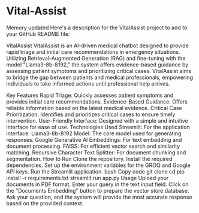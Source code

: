 # Vital-Assist


Memory updated
Here's a description for the VitalAssist project to add to your GitHub README file:

VitalAssist
VitalAssist is an AI-driven medical chatbot designed to provide rapid triage and initial care recommendations in emergency situations. Utilizing Retrieval-Augmented Generation (RAG) and fine-tuning with the model "Llama3-8b-8192," the system offers evidence-based guidance by assessing patient symptoms and prioritizing critical cases. VitalAssist aims to bridge the gap between patients and medical professionals, empowering individuals to take informed actions until professional help arrives.

Key Features
Rapid Triage: Quickly assesses patient symptoms and provides initial care recommendations.
Evidence-Based Guidance: Offers reliable information based on the latest medical evidence.
Critical Case Prioritization: Identifies and prioritizes critical cases to ensure timely intervention.
User-Friendly Interface: Designed with a simple and intuitive interface for ease of use.
Technologies Used
Streamlit: For the application interface.
Llama3-8b-8192 Model: The core model used for generating responses.
Google Generative AI Embeddings: For text embedding and document processing.
FAISS: For efficient vector search and similarity matching.
Recursive Character Text Splitter: For document chunking and segmentation.
How to Run
Clone the repository.
Install the required dependencies.
Set up the environment variables for the GROQ and Google API keys.
Run the Streamlit application.
bash
Copy code
git clone <repository-url>
cd <repository-directory>
pip install -r requirements.txt
streamlit run app.py
Usage
Upload your documents in PDF format.
Enter your query in the text input field.
Click on the "Documents Embedding" button to prepare the vector store database.
Ask your question, and the system will provide the most accurate response based on the provided context.
